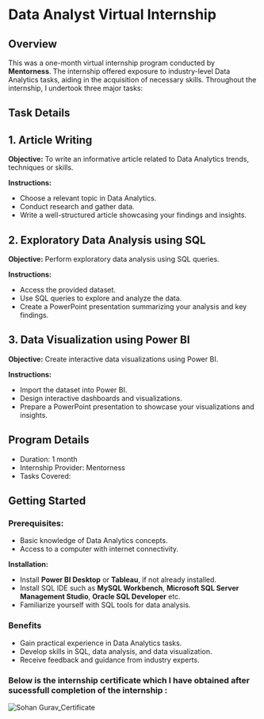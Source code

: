 # Data Analyst Virtual Internship

## Overview
This was a one-month virtual internship program conducted by **Mentorness**. The internship offered exposure to industry-level Data Analytics tasks, aiding in the acquisition of necessary skills.
Throughout the internship, I undertook three major tasks:

## Task Details
## 1. Article Writing

**Objective:** To write an informative article related to Data Analytics trends, techniques or skills.

**Instructions:**
* Choose a relevant topic in Data Analytics.
* Conduct research and gather data.
* Write a well-structured article showcasing your findings and insights.

## 2. Exploratory Data Analysis using SQL

**Objective:** Perform exploratory data analysis using SQL queries.

**Instructions:**
* Access the provided dataset.
* Use SQL queries to explore and analyze the data.
* Create a PowerPoint presentation summarizing your analysis and key findings.

## 3. Data Visualization using Power BI

**Objective:** Create interactive data visualizations using Power BI.

**Instructions:**
* Import the dataset into Power BI.
* Design interactive dashboards and visualizations.
* Prepare a PowerPoint presentation to showcase your visualizations and insights.

## Program Details
* Duration: 1 month
* Internship Provider: Mentorness
* Tasks Covered:
  
## Getting Started
### Prerequisites:
* Basic knowledge of Data Analytics concepts.
* Access to a computer with internet connectivity.

**Installation:**
* Install **Power BI Desktop** or **Tableau**, if not already installed.
* Install SQL IDE such as **MySQL Workbench**, **Microsoft SQL Server Management Studio**, **Oracle SQL Developer** etc.
* Familiarize yourself with SQL tools for data analysis.

### Benefits
* Gain practical experience in Data Analytics tasks.
* Develop skills in SQL, data analysis, and data visualization.
* Receive feedback and guidance from industry experts.

### Below is the internship certificate which I have obtained after sucessfull completion of the internship :
![Sohan Gurav_Certificate](https://github.com/sohang05/Data-Analyst-Internship/assets/73344291/9025f6ee-9fed-4d23-90b8-0298ad7d8192)
